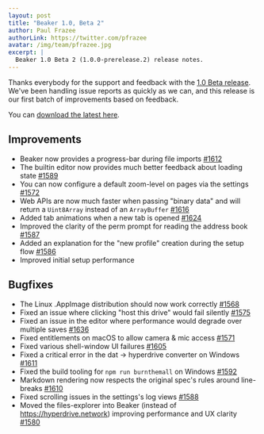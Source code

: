 ```yaml
---
layout: post
title: "Beaker 1.0, Beta 2"
author: Paul Frazee
authorLink: https://twitter.com/pfrazee
avatar: /img/team/pfrazee.jpg
excerpt: |
  Beaker 1.0 Beta 2 (1.0.0-prerelease.2) release notes.
---
```


Thanks everybody for the support and feedback with the [1.0 Beta release](/2020/05/14/beaker-1-0-beta.html). We've been handling issue reports as quickly as we can, and this release is our first batch of improvements based on feedback.

You can [download the latest here](/install/).

## Improvements

 - Beaker now provides a progress-bar during file imports [#1612](https://github.com/beakerbrowser/beaker/issues/1612)
 - The builtin editor now provides much better feedback about loading state [#1589](https://github.com/beakerbrowser/beaker/issues/1589)
 - You can now configure a default zoom-level on pages via the settings [#1572](https://github.com/beakerbrowser/beaker/issues/1572)
 - Web APIs are now much faster when passing "binary data" and will return a `Uint8Array` instead of an `ArrayBuffer` [#1616](https://github.com/beakerbrowser/beaker/issues/1616)
 - Added tab animations when a new tab is opened [#1624](https://github.com/beakerbrowser/beaker/issues/1624)
 - Improved the clarity of the perm prompt for reading the address book [#1587](https://github.com/beakerbrowser/beaker/issues/1587)
 - Added an explanation for the "new profile" creation during the setup flow [#1586](https://github.com/beakerbrowser/beaker/issues/1586)
 - Improved initial setup performance

## Bugfixes

 - The Linux .AppImage distribution should now work correctly [#1568](https://github.com/beakerbrowser/beaker/issues/1568)
 - Fixed an issue where clicking "host this drive" would fail silently [#1575](https://github.com/beakerbrowser/beaker/issues/1575)
 - Fixed an issue in the editor where performance would degrade over multiple saves [#1636](https://github.com/beakerbrowser/beaker/issues/1636)
 - Fixed entitlements on macOS to allow camera & mic access [#1571](https://github.com/beakerbrowser/beaker/issues/1571)
 - Fixed various shell-window UI failures [#1605](https://github.com/beakerbrowser/beaker/issues/1605)
 - Fixed a critical error in the dat -> hyperdrive converter on Windows [#1611](https://github.com/beakerbrowser/beaker/issues/1611)
 - Fixed the build tooling for `npm run burnthemall` on Windows [#1592](https://github.com/beakerbrowser/beaker/issues/1592)
 - Markdown rendering now respects the original spec's rules around line-breaks [#1610](https://github.com/beakerbrowser/beaker/issues/1610)
 - Fixed scrolling issues in the settings's log views [#1588](https://github.com/beakerbrowser/beaker/issues/1588)
 - Moved the files-explorer into Beaker (instead of https://hyperdrive.network) improving performance and UX clarity [#1580](https://github.com/beakerbrowser/beaker/issues/1580)